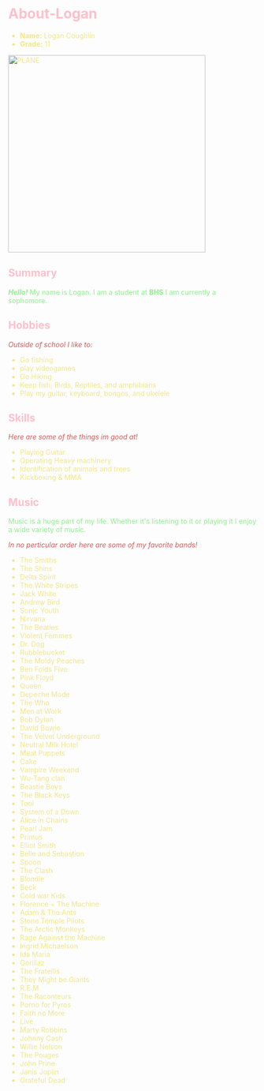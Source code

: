 <!DOCTYPE html>
<html lang="en">
<head>
    <meta charset="UTF-8">
    <meta name="viewport" content="width=device-width, initial-scale=1.0">
    <meta http-equiv="X-UA-Compatible" content="ie=edge">
    <title>Document</title>
</head>
<body>
    <h1> <font color="Pink">About-Logan</font> </h1>

<font color="khaki"> 


<ul>
<li> <strong>Name:</strong> Logan Coughlin</li>

<li>  <strong>Grade:</strong> 11 </li>
</ul>

</color>


<img src="./1_travel_anim.gif" width="400" alt="PLANE">  

<h2> <font color="Pink"> Summary</font></h2>

<font color="lightgreen"><i><b>Hello!</b></i> My name is Logan. I am a student at <b> BHS</b> I am currently a sophomore.</font>

<h2> <font color="pink"> Hobbies</h2>
<font color="indianred"><i>Outside of school I like to:</i></font>

<font color="khaki"> 
<ul>
<li> Go fishing</li>
<li> play videogames</li>
<li> Go Hiking</li>
<li> Keep fish, Birds, Reptiles, and amphibians</li>
<li> Play my guitar, keyboard, bongos, and ukelele</color></li>
</ul>

<h2> <font color="pink"> Skills</font> </h2>

<font color="indianred"><em> Here are some of the things im good at!</em></font>

<font color="Khaki">
<ul>
<li> Playing Guitar</li> 
<li> Operating Heavy machinery</li> 
<li> Identification of animals and trees</li> 
<li> Kickboxing & MMA</li> 
</ul>
</font>












<h2> <font color="pink"> Music</font> </h2>

<p><font color="lightgreen"> Music is a huge part of my life. Whether it's listening to it or playing it I enjoy a wide variety of music.</font>
<br>

<font color="indianred"> <em>In no perticular order here are some of my favorite bands!</em></i> 

<font color="khaki"></p>
<ul>
<li> The Smiths </li>
<li> The Shins</li>
<li> Delta Spirit</li>
<li> The White Stripes</li>
<li> Jack White </li>
<li> Andrew Bird</li>
<li> Sonic Youth</li>
<li> Nirvana</li>
<li> The Beatles</li>
<li> Violent Femmes</li>
<li> Dr. Dog</li>
<li> Rubblebucket</li>
<li> The Moldy Peaches</li>
<li> Ben Folds Five</li>
<li> Pink Floyd</li>
<li> Queen</li>
<li> Depeche Mode</li>
<li> The Who</li>
<li> Men at Work</li>
<li> Bob Dylan</li>
<li> David Bowie</li>
<li> The Velvet Underground</li>
<li> Neutral Milk Hotel</li>
<li> Meat Puppets</li>
<li> Cake</li>
<li> Vampire Weekend</li>
<li> Wu-Tang clan</li>
<li> Beastie Boys</li>
<li> The Black Keys</li>
<li> Tool </li>
<li> System of a Down</li>
<li> Alice in Chains</li>
<li> Pearl Jam</li>
<li> Primus</li>
<li> Elliot Smith</li>
<li> Belle and Sebastion</li>
<li> Spoon</li>
<li> The Clash</li>
<li> Blondie</li>
<li> Beck</li>
<li> Cold war Kids</li>
<li> Florence + The Machine</li>
<li> Adam & The Ants</li>
<li> Stone Temple Pilots</li>
<li> The Arctic Monkeys</li>
<li> Rage Against the Machine</li>
<li> Ingrid Michaelson</li>
<li> Ida Maria</li>
<li> Gorillaz</li>
<li> The Fratellis</li>
<li> They Might be Giants</li>
<li> R.E.M</li>
<li> The Raconteurs</li>
<li> Porno for Pyros</li>
<li> Faith no More</li>
<li> Live</li>
<li> Marty Robbins</li>
<li> Johnny Cash</li>
<li> Willie Nelson</li>
<li> The Pouges</li>
<li> John Prine</li>
<li> Janis Joplin</li>
<li> Grateful Dead</li>

</ul>
</color>


</body>
</html>
 
